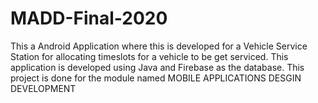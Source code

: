 # MADD-Final-2020
This a Android Application where this is developed for a Vehicle Service Station for allocating timeslots for a vehicle to be get serviced. This application is developed using Java and Firebase as the database.  This project is done for the module named MOBILE APPLICATIONS DESGIN DEVELOPMENT
